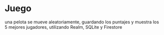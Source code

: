 # Juego
una pelota se mueve aleatoriamente, guardando los puntajes y muestra los 5 mejores jugadores, utilizando Realm, SQLite y Firestore
